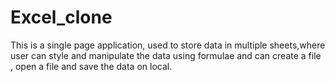 # Excel_clone
This is a single page application, used to store data in multiple sheets,where user can style and manipulate the data using formulae and can create a file , open a file and save the data on local.
